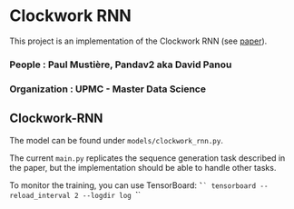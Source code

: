 # Clockwork RNN

This project is an implementation of the Clockwork RNN
(see [paper](https://arxiv.org/abs/1402.3511)).

### People : Paul Mustière, Pandav2 aka David Panou
### Organization : UPMC - Master Data Science

## Clockwork-RNN

The model can be found under `models/clockwork_rnn.py`.

The current `main.py` replicates the sequence generation task
described in the paper, but the implementation should be able
to handle other tasks.

To monitor the training, you can use TensorBoard:
`̀``
tensorboard --reload_interval 2 --logdir log
`̀``
